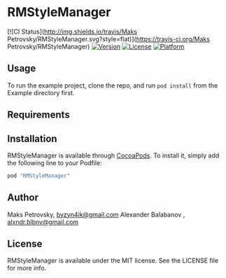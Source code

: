 # RMStyleManager

[![CI Status](http://img.shields.io/travis/Maks Petrovsky/RMStyleManager.svg?style=flat)](https://travis-ci.org/Maks Petrovsky/RMStyleManager)
[![Version](https://img.shields.io/cocoapods/v/RMStyleManager.svg?style=flat)](http://cocoapods.org/pods/RMStyleManager)
[![License](https://img.shields.io/cocoapods/l/RMStyleManager.svg?style=flat)](http://cocoapods.org/pods/RMStyleManager)
[![Platform](https://img.shields.io/cocoapods/p/RMStyleManager.svg?style=flat)](http://cocoapods.org/pods/RMStyleManager)

## Usage

To run the example project, clone the repo, and run `pod install` from the Example directory first.

## Requirements

## Installation

RMStyleManager is available through [CocoaPods](http://cocoapods.org). To install
it, simply add the following line to your Podfile:

```ruby
pod "RMStyleManager"
```

## Author

Maks Petrovsky, byzyn4ik@gmail.com
Alexander Balabanov ,  alxndr.blbnv@gmail.com
## License

RMStyleManager is available under the MIT license. See the LICENSE file for more info.
